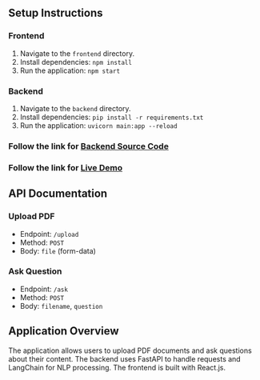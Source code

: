 ## Setup Instructions

### Frontend
1. Navigate to the `frontend` directory.
2. Install dependencies: `npm install`
3. Run the application: `npm start`

### Backend
1. Navigate to the `backend` directory.
2. Install dependencies: `pip install -r requirements.txt`
3. Run the application: `uvicorn main:app --reload`

### Follow the link for [Backend Source Code](https://github.com/Uzair-Manzoor/query-docs-backend.git)
### Follow the link for [Live Demo](https://ask-openai-theta.vercel.app/)

## API Documentation

### Upload PDF
- Endpoint: `/upload`
- Method: `POST`
- Body: `file` (form-data)

### Ask Question
- Endpoint: `/ask`
- Method: `POST`
- Body: `filename`, `question`

## Application Overview
The application allows users to upload PDF documents and ask questions about their content. The backend uses FastAPI to handle requests and LangChain for NLP processing. The frontend is built with React.js.
